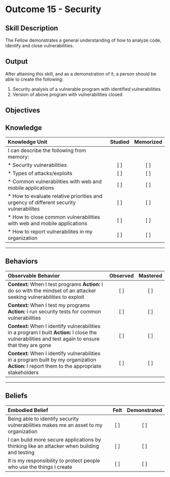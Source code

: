 # Outcome 15 - Security

**Skill Description**
----------
The Fellow demonstrates a general understanding of how to analyze code, identify and close vulnerabilities.

**Output**
----------
After attaining this skill, and as a demonstration of it, a person should be able to create the following:

1. Security analysis of a vulnerable program with identified vulnerabilities
2. Version of above program with vulnerabilities closed


**Objectives**
----------
## **Knowledge**


| Knowledge Unit   |      Studied      | Memorized |
|:-------------|:------------------:|:--------:|
| I can describe the following from memory: | | |
| * Security vulnerabilities | [ ] | [ ]  |
| * Types of attacks/exploits     | [ ] | [ ]  |
| * Common vulnerabilities with web and mobile applications     | [ ] | [ ]  |
| * How to evaluate relative priorities and urgency of different security vulnerabilites    | [ ] | [ ]  |
| * How to close common vulnerabilities with web and mobile applications     | [ ] | [ ]  |
| * How to report vulnerabilites in my organization     | [ ] | [ ]  |


----------


## **Behaviors**

| Observable Behavior   |      Observed      | Mastered |
|:-------------|:------------------:|:--------:|
| **Context:** When I test programs **Action:** I do so with the mindset of an attacker seeking vulnerabilities to exploit | [ ] | [ ]  |
| **Context:** When I test my programs **Action:** I run security tests for common vulnerabilities | [ ] | [ ]  |
| **Context:** When I identify vulnerabilities in a program I built **Action:** I close the vulnerabilities and test again to ensure that they are gone | [ ] | [ ]  |
| **Context:** When I identify vulnerabilities in a program built by my organization **Action:** I report them to the appropriate stakeholders | [ ] | [ ]  |



----------


## **Beliefs**


| Embodied Belief   |      Felt      | Demonstrated |
|:-------------|:------------------:|:--------:|
| Being able to identify security vulnerabilities makes me an asset to my organization | [ ] | [ ]  |
| I can build more secure applications by thinking like an attacker when building and testing | [ ] | [ ]  |
| It is my responsibility to protect people who use the things I create | [ ] | [ ]  |



